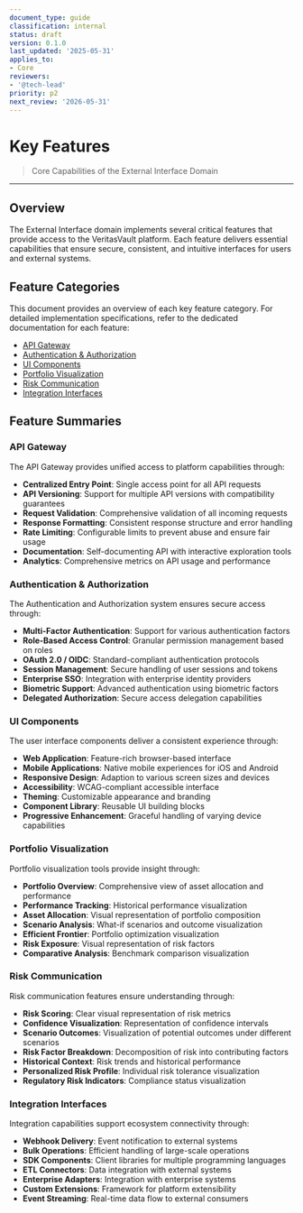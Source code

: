 ```yaml
---
document_type: guide
classification: internal
status: draft
version: 0.1.0
last_updated: '2025-05-31'
applies_to:
- Core
reviewers:
- '@tech-lead'
priority: p2
next_review: '2026-05-31'
---
```


# Key Features

> Core Capabilities of the External Interface Domain

---

## Overview

The External Interface domain implements several critical features that provide access to the VeritasVault platform. Each feature delivers essential capabilities that ensure secure, consistent, and intuitive interfaces for users and external systems.

## Feature Categories

This document provides an overview of each key feature category. For detailed implementation specifications, refer to the dedicated documentation for each feature:

* [API Gateway](./features/api-gateway.md)
* [Authentication & Authorization](./features/authentication-authorization.md)
* [UI Components](./features/ui-components.md)
* [Portfolio Visualization](./features/portfolio-visualization.md)
* [Risk Communication](./features/risk-communication.md)
* [Integration Interfaces](./features/integration-interfaces.md)

## Feature Summaries

### API Gateway

The API Gateway provides unified access to platform capabilities through:

* **Centralized Entry Point**: Single access point for all API requests
* **API Versioning**: Support for multiple API versions with compatibility guarantees
* **Request Validation**: Comprehensive validation of all incoming requests
* **Response Formatting**: Consistent response structure and error handling
* **Rate Limiting**: Configurable limits to prevent abuse and ensure fair usage
* **Documentation**: Self-documenting API with interactive exploration tools
* **Analytics**: Comprehensive metrics on API usage and performance

### Authentication & Authorization

The Authentication and Authorization system ensures secure access through:

* **Multi-Factor Authentication**: Support for various authentication factors
* **Role-Based Access Control**: Granular permission management based on roles
* **OAuth 2.0 / OIDC**: Standard-compliant authentication protocols
* **Session Management**: Secure handling of user sessions and tokens
* **Enterprise SSO**: Integration with enterprise identity providers
* **Biometric Support**: Advanced authentication using biometric factors
* **Delegated Authorization**: Secure access delegation capabilities

### UI Components

The user interface components deliver a consistent experience through:

* **Web Application**: Feature-rich browser-based interface
* **Mobile Applications**: Native mobile experiences for iOS and Android
* **Responsive Design**: Adaption to various screen sizes and devices
* **Accessibility**: WCAG-compliant accessible interface
* **Theming**: Customizable appearance and branding
* **Component Library**: Reusable UI building blocks
* **Progressive Enhancement**: Graceful handling of varying device capabilities

### Portfolio Visualization

Portfolio visualization tools provide insight through:

* **Portfolio Overview**: Comprehensive view of asset allocation and performance
* **Performance Tracking**: Historical performance visualization
* **Asset Allocation**: Visual representation of portfolio composition
* **Scenario Analysis**: What-if scenarios and outcome visualization
* **Efficient Frontier**: Portfolio optimization visualization
* **Risk Exposure**: Visual representation of risk factors
* **Comparative Analysis**: Benchmark comparison visualization

### Risk Communication

Risk communication features ensure understanding through:

* **Risk Scoring**: Clear visual representation of risk metrics
* **Confidence Visualization**: Representation of confidence intervals
* **Scenario Outcomes**: Visualization of potential outcomes under different scenarios
* **Risk Factor Breakdown**: Decomposition of risk into contributing factors
* **Historical Context**: Risk trends and historical performance
* **Personalized Risk Profile**: Individual risk tolerance visualization
* **Regulatory Risk Indicators**: Compliance status visualization

### Integration Interfaces

Integration capabilities support ecosystem connectivity through:

* **Webhook Delivery**: Event notification to external systems
* **Bulk Operations**: Efficient handling of large-scale operations
* **SDK Components**: Client libraries for multiple programming languages
* **ETL Connectors**: Data integration with external systems
* **Enterprise Adapters**: Integration with enterprise systems
* **Custom Extensions**: Framework for platform extensibility
* **Event Streaming**: Real-time data flow to external consumers
